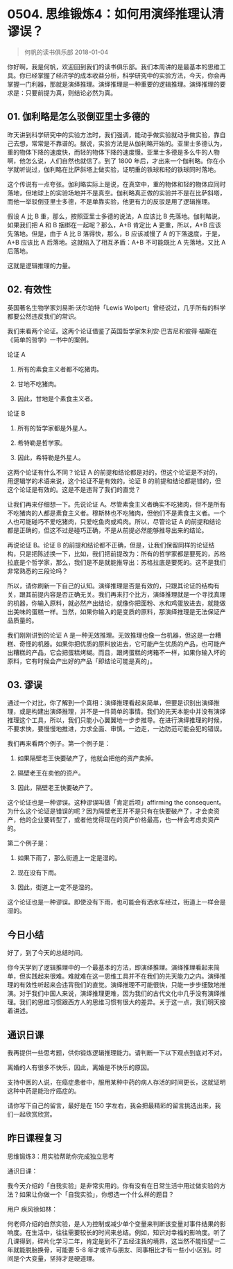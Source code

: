 # 0504. 思维锻炼4：如何用演绎推理认清谬误？
> 何帆的读书俱乐部
2018-01-04

你好啊，我是何帆，欢迎回到我们的读书俱乐部。我们本周讲的是最基本的思维工具。你已经掌握了经济学的成本收益分析，科学研究中的实验方法，今天，你会再掌握一门利器，那就是演绎推理。演绎推理是一种重要的逻辑推理。演绎推理的要求是：只要前提为真，则结论必然为真。

## 01. 伽利略是怎么驳倒亚里士多德的

昨天讲到科学研究中的实验方法时，我们强调，能动手做实验就动手做实验，靠自己去想，常常是不靠谱的。据说，实验方法是从伽利略开始的。亚里士多德认为，重的物体下降的速度快，而轻的物体下降的速度慢。亚里士多德是多么牛的人物啊，他怎么说，人们自然也就信了。到了 1800 年后，才出来一个伽利略。你在小学就听说过，伽利略在比萨斜塔上做实验，证明重的铁球和轻的铁球同时落地。

这个传说有一点夸张。伽利略实际上是说，在真空中，重的物体和轻的物体应同时落地，但地球上的实验场地并不是真空。伽利略真正做的实验并不是在比萨斜塔，而他一举驳倒亚里士多德，不是单靠实验，他更有力的反驳是用了逻辑推理。

假设 A 比 B 重，那么，按照亚里士多德的说法，A 应该比 B 先落地。伽利略说，如果我们把 A 和 B 捆绑在一起呢？那么，A+B 肯定比 A 更重，所以，A+B 应该先落地。但是，由于 A 比 B 落得快，那么，B 应该减慢了 A 的下落速度，于是，A+B 应该比 A 后落地。这就陷入了相互矛盾：A+B 不可能既比 A 先落地，又比 A 后落地。

这就是逻辑推理的力量。

## 02. 有效性

英国著名生物学家刘易斯·沃尔珀特「Lewis Wolpert」曾经说过，几乎所有的科学都要公然违反我们的常识。

我们来看两个论证。这两个论证借鉴了英国哲学家朱利安·巴吉尼和彼得·福斯在《简单的哲学》一书中的案例。

论证 A

1. 所有的素食主义者都不吃猪肉。

2. 甘地不吃猪肉。
3. 因此，甘地是个素食主义者。

论证 B

1. 所有的哲学家都是外星人。

2. 希特勒是哲学家。
3. 因此，希特勒是外星人。

这两个论证有什么不同？论证 A 的前提和结论都是对的，但这个论证是不对的，用逻辑学的术语来说，这个论证不是有效的。论证 B 的前提和结论都是错的，但这个论证是有效的。这是不是违背了我们的直觉？

让我们再来仔细想一下。先说论证 A。尽管素食主义者确实不吃猪肉，但不是所有不吃猪肉的人都是素食主义者。穆斯林也不吃猪肉，但他们不是素食主义者。一个人也可能碰巧不爱吃猪肉，只爱吃鱼肉或鸡肉。所以，尽管论证 A 的前提和结论都是正确的，但这不过是碰巧正确，不是从前提必然能够推导出来的结论。

再说论证 B。论证 B 的前提和结论都不正确，但是，让我们保留同样的论证结构，只是把陈述换一下，比如，我们把前提改为：所有的哲学家都是要死的，苏格拉底是个哲学家，那么，我们是不是就能推导出：苏格拉底是要死的。这不是我们非常熟悉的三段论吗？

所以，请你刷新一下自己的认知。演绎推理是否是有效的，只跟其论证的结构有关，跟其前提内容是否正确无关。我们再来打个比方，演绎推理就是一个寻找真理的机器，你输入原料，就必然产出结论，就像你把面粉、水和鸡蛋放进去，就能做出美味的蛋糕一样。当然，如果你输入的是变质的原料，那演绎推理是无法保证产品质量的。

我们刚刚讲到的论证 A 是一种无效推理。无效推理也像一台机器，但这是一台糟糕、奇怪的机器。如果你把优质的原料放进去，它可能产生优质的产品，也可能产出糟糕的产品，它会把蛋糕烤糊。而且，跟烤蛋糕的烤箱不一样，如果你输入坏的原料，它有时候会产出好的产品「即结论可能是真的」。

## 03. 谬误

通过一个对比，你了解到一个真相：演绎推理看起来简单，但要是识别出演绎推理，或是构建出演绎推理，并不是一件简单的事情。我们的先天本能中并没有演绎推理这个工具，所以，我们只能小心翼翼地一步步推导。在进行演绎推理的时候，不要求快，要慢慢地推进，力求全面、审慎。一边走，一边防范可能会犯的错误。

我们再来看两个例子。第一个例子是：

1. 如果隔壁老王快要破产了，他就会把他的资产卖掉。

2. 隔壁老王在卖他的资产。
3. 因此，隔壁老王快要破产了。

这个论证也是一种谬误。这种谬误叫做「肯定后项」affirming the consequent。为什么这个论证是错误的呢？因为隔壁老王并不是只有在快要破产了，才会卖资产，他的企业要转型了，或者他觉得现在的资产价格最高，也一样会考虑卖资产的。

第二个例子是：

1. 如果下雨了，那么街道上一定是湿的。

2. 现在没有下雨。
3. 因此，街道上一定不是湿的。

这个论证也是一种谬误。即使没有下雨，也可能会有洒水车经过，街道上一样会是湿的。

## 今日小结

好了，到了今天的总结时间。

你今天学到了逻辑推理中的一个最基本的方法，即演绎推理。演绎推理看起来简单，但实践起来很难。难就难在这一思维工具并不在我们的先天能力之内。演绎推理的有效性听起来会违背我们的直觉。演绎推理不可能很快，只能一步步细致地推演。对于我们中国人来说，演绎推理更难，因为我们的古代文化中几乎没有演绎推理。我们的思维习惯跟西方人的思维习惯有很大的差异。关于这一点，我们明天接着讲述。

## 通识日课

我再提供一些思考题，供你锻炼逻辑推理能力。请判断一下以下观点到底对不对。

离婚的人有很多不快乐，因此，离婚是不快乐的原因。

支持中医的人说，在癌症患者中，服用某种中药的病人存活的时间更长，这就证明这种中药是能治疗癌症的。

请你写下自己的留言，最好是在 150 字左右，我会把最精彩的留言挑选出来，我们一起欣赏欣赏。

## 昨日课程复习

思维锻炼3：用实验帮助你完成独立思考

通识日课：

我今天介绍的「自我实验」是非常实用的。你有没有在日常生活中用过做实验的方法？如果让你做一个「自我实验」，你想选一个什么样的题目？

用户 疾风徐如林：

何老师介绍的自然实验，是人为控制或减少单个变量来判断该变量对事件结果的影响度。在生活中，往往需要较长的时间来总结。例如，知识对幸福的影响度。听了几课得到，碎片化学习二年，肯定是到不了五经注我的境界，这当然不能指望一二年就能脱胎换骨，可能要 5-8 年才或许与朋友、同事相比才有一些小小区别。时间是个大变量，坚持才是硬道理。





